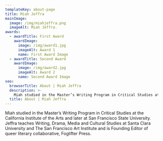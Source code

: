 ```yaml
---
templateKey: about-page
title: Miah Jeffra
mainImage:
  image: /img/miahjeffra.png
  imageAlt: Miah Jeffra.
awards:
  - awardTitle: First Award
    awardImage: 
      image: /img/award1.jpg
      imageAlt: Award 1
      name: First Award Image
  - awardTitle: Second Award
    awardImage: 
      image: /img/award2.jpg
      imageAlt: Award 2
      name: Second Award Image    
seo:
  browserTitle: About | Miah Jeffra
  description: >-
    Miah studied in the Master’s Writing Program in Critical Studies at the California Institute of the Arts and later at San Francisco State University. Jeffra teaches Writing, Drama, Media and Cultural Studies at Santa Clara University and The San Francisco Art Institute and is Founding Editor of queer literary collaborative, Foglifter Press.
  title: About | Miah Jeffra
---
```


Miah studied in the Master’s Writing Program in Critical Studies at the California Institute of the Arts and later at San Francisco State University. Jeffra teaches Writing, Drama, Media and Cultural Studies at Santa Clara University and The San Francisco Art Institute and is Founding Editor of queer literary collaborative, Foglifter Press.